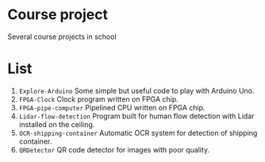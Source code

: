 # Course project
Several course projects in school

# List
1. ```Explore-Arduino``` Some simple but useful code to play with Arduino Uno.
1. ```FPGA-Clock``` Clock program written on FPGA chip.
1. ```FPGA-pipe-computer``` Pipelined CPU written on FPGA chip.
1. ```Lidar-flow-detection``` Program built for human flow detection with Lidar installed on the ceiling.
1. ```OCR-shipping-container``` Automatic OCR system for detection of shipping container.
1. ```QRDetector``` QR code detector for images with poor quality.

